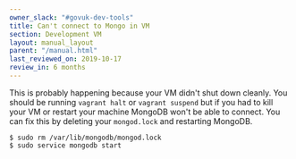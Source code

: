 ```yaml
---
owner_slack: "#govuk-dev-tools"
title: Can't connect to Mongo in VM
section: Development VM
layout: manual_layout
parent: "/manual.html"
last_reviewed_on: 2019-10-17
review_in: 6 months
---
```


This is probably happening because your VM didn't shut down cleanly.
You should be running `vagrant halt` or `vagrant suspend` but if you had to
kill your VM or restart your machine MongoDB won't be able to connect. You can
fix this by deleting your `mongod.lock` and restarting MongoDB.

```shell
$ sudo rm /var/lib/mongodb/mongod.lock
$ sudo service mongodb start
```
